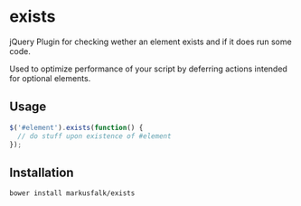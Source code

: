 exists
======

jQuery Plugin for checking wether an element exists and if it does run some code.

Used to optimize performance of your script by deferring actions intended for optional elements.

Usage
-----
```javascript
$('#element').exists(function() {
  // do stuff upon existence of #element
});
```
Installation
------------

```shell
bower install markusfalk/exists
```
